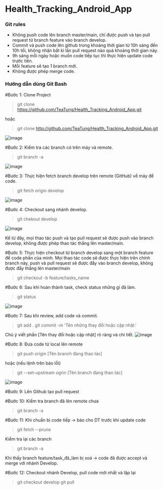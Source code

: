 # Health_Tracking_Android_App
### Git rules
+ Không push code lên branch master/main, chỉ được push và tạo pull request từ branch feature vào branch develop.
+ Commit và push code lên github trong khoảng thời gian từ 10h sáng đến 10h tối, không nhận bất kì lần pull request nào quá khoảng thời gian này.
+ 9h sáng mỗi ngày hoặc muốn code tiếp tục thì thực hiện update code trước tiên.
+ Mỗi feature sẽ tạo 1 branch mới.
+ Không được phép merge code.
### Hướng dẫn dùng Git Bash
#Bước 1: Clone Project
> git clone https://github.com/TeaTung/Health_Tracking_Android_App.git

hoặc

> git clone http://github.com/TeaTung/Health_Tracking_Android_App.git

![image](https://user-images.githubusercontent.com/67773933/115963852-8193a800-a54b-11eb-9fbd-e3a0b9833212.png)

#Bước 2: Kiểm tra các branch có trên máy và remote.

> git branch -a

![image](https://user-images.githubusercontent.com/67773933/115963974-4a71c680-a54c-11eb-8957-ba4da13af117.png)

#Bước 3: Thực hiện fetch branch develop trên remote (GitHub) về máy để code.
> git fetch origin develop

![image](https://user-images.githubusercontent.com/67773933/115964006-8573fa00-a54c-11eb-9dde-a99b51e44da1.png)

#Bước 4: Checkout sang nhánh develop.
> git chekout develop

![image](https://user-images.githubusercontent.com/67773933/115964039-b2281180-a54c-11eb-8bda-a3512ae6bc67.png)

Kể từ đây, mọi thao tác push và tạo pull request sẽ được push vào branch develop, không được phép thao tác thẳng lên master/main.

#Bước 5: Thực hiện checkout từ branch develop sang một branch feature để code phần của mình.
Mọi thao tác code sẽ được thực hiện trên chính branch này, push và pull request sẽ được đẩy vào branch develop, không được đẩy thẳng lên master/main
> git checkout -b feature/tasks_name

#Bước 6: Sau khi hoàn thành task, check status những gì đã làm.
> git status

![image](https://user-images.githubusercontent.com/67773933/115964200-7b9ec680-a54d-11eb-9b8a-2b944f47e44f.png)

#Bước 7: Sau khi review, add code và commit.
> git add .
> git commit -m 'Tên những thay đổi hoặc cập nhật.'

Chú ý viết phần [Tên thay đổi hoặc cập nhật] rõ ràng và chi tiết.
![image](https://user-images.githubusercontent.com/67773933/115964244-b6a0fa00-a54d-11eb-8852-c526bf111946.png)

#Bước 8: Đưa code từ local lên remote
> git push origin [Tên branch đang thao tác]

hoặc (nếu lệnh trên báo lỗi)
> git --set-upstream ogrin [Tên branch đang thao tác]

![image](https://user-images.githubusercontent.com/67773933/115964299-ff58b300-a54d-11eb-8901-afe6b8d72c47.png)

#Bước 9: Lên Github tạo pull request

#Bước 10: Kiểm tra branch đã lên remote chưa
> git branch -a

#Bước 11: Khi chuẩn bị code tiếp -> báo cho DT trước khi update code
> git fetch --prune

Kiểm tra lại các branch
> git branch -a

Khi thấy branch feature/task_đã_làm bị xoá -> code đã được accept và merge với nhánh Develop.

#Bước 12: Checkout nhánh Develop, pull code mới nhất và lặp lại
> git checkout develop
> git pull


